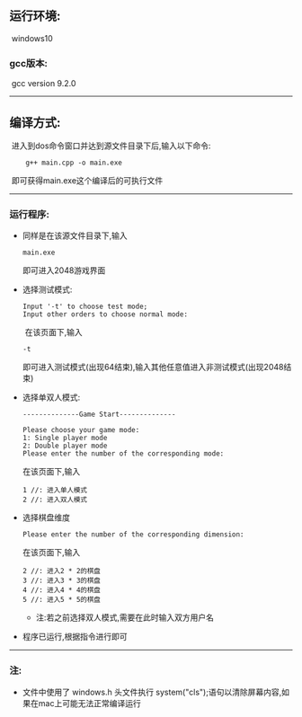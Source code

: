 ## 运行环境:

​	 windows10

### **gcc版本:**

​	gcc version 9.2.0

---

## 编译方式:

​	进入到dos命令窗口并达到源文件目录下后,输入以下命令:

```dos窗口
  	g++ main.cpp -o main.exe
```

​	即可获得main.exe这个编译后的可执行文件

---

### 运行程序:

 - 同样是在该源文件目录下,输入

   ```
   main.exe
   ```

   即可进入2048游戏界面

 - 选择测试模式:

   ```dos窗口
   Input '-t' to choose test mode;
   Input other orders to choose normal mode:
   ```

   ​	在该页面下,输入

   ``` 
   -t
   ```

   即可进入测试模式(出现64结束),输入其他任意值进入非测试模式(出现2048结束)

- 选择单双人模式:

  ```
  --------------Game Start--------------
  
  Please choose your game mode:
  1: Single player mode
  2: Double player mode
  Please enter the number of the corresponding mode:
  ```

  在该页面下,输入

  ```
  1 //: 进入单人模式
  2 //: 进入双人模式
  ```

- 选择棋盘维度

  ```
  Please enter the number of the corresponding dimension:
  ```

  在该页面下,输入

  ```
  2 //: 进入2 * 2的棋盘
  3 //: 进入3 * 3的棋盘
  4 //: 进入4 * 4的棋盘
  5 //: 进入5 * 5的棋盘
  ```

  - 注:若之前选择双人模式,需要在此时输入双方用户名

- 程序已运行,根据指令进行即可

---

### 注:

- 文件中使用了 windows.h 头文件执行 system("cls");语句以清除屏幕内容,如果在mac上可能无法正常编译运行